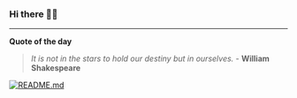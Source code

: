 ### Hi there 👋🏻


---

**Quote of the day**

> *It is not in the stars to hold our destiny but in ourselves.* - **William Shakespeare** 

[![README.md](https://github.com/marcolovazzano/marcolovazzano/actions/workflows/readme.yml/badge.svg?branch=main)](https://github.com/marcolovazzano/marcolovazzano/actions/workflows/readme.yml)

